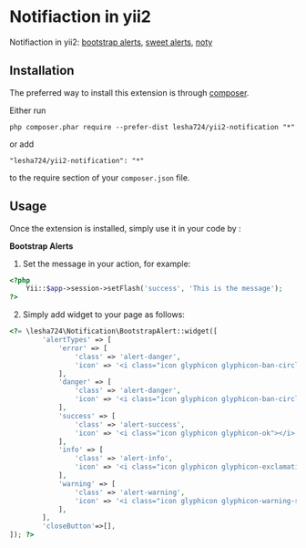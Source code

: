 Notifiaction in yii2 
=====================
Notifiaction in yii2:
    [bootstrap alerts](http://getbootstrap.com/components/#alerts),
    [sweet alerts](http://t4t5.github.io/sweetalert),
    [noty](http://ned.im/noty/)

Installation
------------

The preferred way to install this extension is through [composer](http://getcomposer.org/download/).

Either run

```
php composer.phar require --prefer-dist lesha724/yii2-notification "*"
```

or add

```
"lesha724/yii2-notification": "*"
```

to the require section of your `composer.json` file.


Usage
-----

Once the extension is installed, simply use it in your code by  :

**Bootstrap Alerts**

1) Set the message in your action, for example:

```php
<?php 
    Yii::$app->session->setFlash('success', 'This is the message');
?>
```

2) Simply add widget to your page as follows:

```php
<?= \lesha724\Notification\BootstrapAlert::widget([
        'alertTypes' => [
            'error' => [
                'class' => 'alert-danger',
                'icon' => '<i class="icon glyphicon glyphicon-ban-circle"></i>',
            ],
            'danger' => [
                'class' => 'alert-danger',
                'icon' => '<i class="icon glyphicon glyphicon-ban-circle"></i>',
            ],
            'success' => [
                'class' => 'alert-success',
                'icon' => '<i class="icon glyphicon glyphicon-ok"></i>',
            ],
            'info' => [
                'class' => 'alert-info',
                'icon' => '<i class="icon glyphicon glyphicon-exclamation-sign"></i>',
            ],
            'warning' => [
                'class' => 'alert-warning',
                'icon' => '<i class="icon glyphicon glyphicon-warning-sign"></i>',
            ],
        ],
        'closeButton'=>[],
]); ?>
```